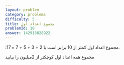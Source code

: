 ```yaml
---
layout: problem
category: problems
difficulty: 5
title: مجموع اعداد اول
problemId: 10
answer: 142913828922
---
```

:مجموع اعداد اول کمتر از 10 برابر است با
 2 + 3 + 5 + 7 = 17.

مجموع همه اعداد اول کوچکتر از 2میلیون را بیابید
